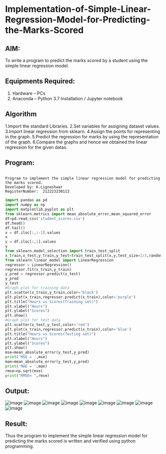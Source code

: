 # Implementation-of-Simple-Linear-Regression-Model-for-Predicting-the-Marks-Scored

## AIM:
To write a program to predict the marks scored by a student using the simple linear regression model.

## Equipments Required:
1. Hardware – PCs
2. Anaconda – Python 3.7 Installation / Jupyter notebook

## Algorithm
1.Import the standard Libraries.
2.Set variables for assigning dataset values.
3.Import linear regression from sklearn.
4.Assign the points for representing in the graph.
5.Predict the regression for marks by using the representation of the graph.
6.Compare the graphs and hence we obtained the linear regression for the given datas.

## Program:
```

Program to implement the simple linear regression model for predicting the marks scored.
Developed by: K.Ligneshwar
RegisterNumber:  212223230113
```
```python
import pandas as pd
import numpy as np
import matplotlib.pyplot as plt
from sklearn.metrics import mean_absolute_error,mean_squared_error
df=pd.read_csv('student_scores.csv')
df.head()
df.tail()
x = df.iloc[:,:-1].values
x
y = df.iloc[:,1].values
y
from sklearn.model_selection import train_test_split
x_train,x_test,y_train,y_test=train_test_split(x,y,test_size=1/3,random_state=0)
from sklearn.linear_model import LinearRegression
regressor = LinearRegression()
regressor.fit(x_train,y_train)
y_pred = regressor.predict(x_test)
y_pred
y_test
#Graph plot for training data
plt.scatter(x_train,y_train,color='black')
plt.plot(x_train,regressor.predict(x_train),color='purple')
plt.title("Hours vs Scores(Training set)")
plt.xlabel("Hours")
plt.ylabel("Scores")
plt.show()
#Graph plot for test data
plt.scatter(x_test,y_test,color='red')
plt.plot(x_train,regressor.predict(x_train),color='blue')
plt.title("Hours vs Scores(Testing set)")
plt.xlabel("Hours")
plt.ylabel("Scores")
plt.show()
mse=mean_absolute_error(y_test,y_pred)
print('MSE = ',mse)
mae=mean_absolute_error(y_test,y_pred)
print('MAE = ',mae)
rmse=np.sqrt(mse)
print("RMSE= ",rmse)
```

## Output:
![image](https://github.com/user-attachments/assets/7f0f7403-ea1c-4c3b-9fa3-7b49d6f098e0)
![image](https://github.com/user-attachments/assets/6f2f943a-e0c6-4c2e-8ff4-560554a8b241)
![image](https://github.com/user-attachments/assets/8a8a42b4-82f9-43c0-a25d-74864848c78c)
![image](https://github.com/user-attachments/assets/2c83bdf6-42a4-4e0a-a733-4e05a7923875)
![image](https://github.com/user-attachments/assets/60d52e80-d7b1-4d7e-a200-4213e927c389)
![image](https://github.com/user-attachments/assets/6308ddb5-2224-408b-b1bc-cc24fa3c3db6)
![image](https://github.com/user-attachments/assets/11d8cf67-d698-46d1-83b0-437b0dfb78ee)
![image](https://github.com/user-attachments/assets/d972f881-5443-4063-9c3d-ed47d4244e11)
![image](https://github.com/user-attachments/assets/99baa0ba-75da-4dee-b08f-eee4bad4d7d0)



## Result:
Thus the program to implement the simple linear regression model for predicting the marks scored is written and verified using python programming.
